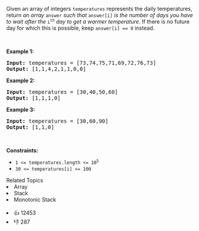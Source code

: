 <p>Given an array of integers <code>temperatures</code> represents the daily temperatures, return <em>an array</em> <code>answer</code> <em>such that</em> <code>answer[i]</code> <em>is the number of days you have to wait after the</em> <code>i<sup>th</sup></code> <em>day to get a warmer temperature</em>. If there is no future day for which this is possible, keep <code>answer[i] == 0</code> instead.</p>

<p>&nbsp;</p> 
<p><strong class="example">Example 1:</strong></p> 
<pre><strong>Input:</strong> temperatures = [73,74,75,71,69,72,76,73]
<strong>Output:</strong> [1,1,4,2,1,1,0,0]
</pre>
<p><strong class="example">Example 2:</strong></p> 
<pre><strong>Input:</strong> temperatures = [30,40,50,60]
<strong>Output:</strong> [1,1,1,0]
</pre>
<p><strong class="example">Example 3:</strong></p> 
<pre><strong>Input:</strong> temperatures = [30,60,90]
<strong>Output:</strong> [1,1,0]
</pre> 
<p>&nbsp;</p> 
<p><strong>Constraints:</strong></p>

<ul> 
 <li><code>1 &lt;=&nbsp;temperatures.length &lt;= 10<sup>5</sup></code></li> 
 <li><code>30 &lt;=&nbsp;temperatures[i] &lt;= 100</code></li> 
</ul>

<div><div>Related Topics</div><div><li>Array</li><li>Stack</li><li>Monotonic Stack</li></div></div><br><div><li>👍 12453</li><li>👎 287</li></div>